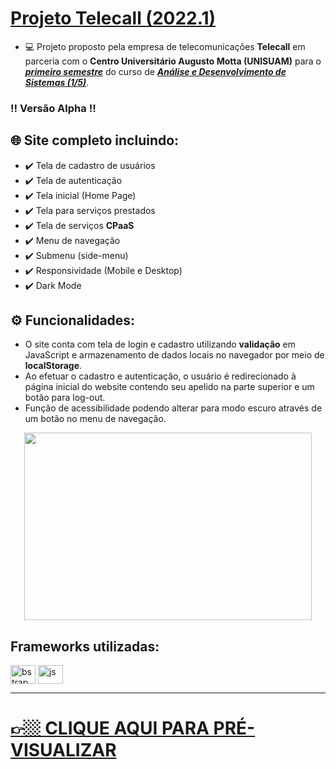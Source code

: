 # <a href="https://telecall.com.br/" target="_blank">Projeto Telecall (2022.1)</a>

- 💻 Projeto proposto pela empresa de telecomunicações **Telecall** em parceria com o **Centro Universitário Augusto Motta (UNISUAM)** para o <ins>__*primeiro semestre*__</ins> do curso de <ins>__*Análise e Desenvolvimento de Sistemas (1/5)*__</ins>.

### ‼️ Versão Alpha ‼️

## 🌐 Site completo incluindo:

- ✔️ Tela de cadastro de usuários
- ✔️ Tela de autenticação
- ✔️ Tela inicial (Home Page)
- ✔️ Tela para serviços prestados
- ✔️ Tela de serviços **CPaaS**
- ✔️ Menu de navegação
- ✔️ Submenu (side-menu)
- ✔️ Responsividade (Mobile e Desktop)
- ✔️ Dark Mode

## ⚙️ Funcionalidades:

- O site conta com tela de login e cadastro utilizando **validação** em JavaScript e armazenamento de dados locais no navegador por meio de **localStorage**.
- Ao efetuar o cadastro e autenticação, o usuário é redirecionado à página inicial do website contendo seu apelido na parte superior e um botão para log-out.
- Função de acessibilidade podendo alterar para modo escuro através de um botão no menu de navegação.

<p align="center">
  <img width="460" height="300" src="https://i.imgur.com/67inT6r.png">
</p>

## Frameworks utilizadas:
<div style="display: inline_block">
  <img align="center" alt="bstrap" height="30" width="40" src="https://cdn.jsdelivr.net/gh/devicons/devicon/icons/bootstrap/bootstrap-original.svg">
  <img align="center" alt="js" height="30" width="40" src="https://cdn.jsdelivr.net/gh/devicons/devicon/icons/jquery/jquery-original.svg">
</div>


* * *


# <a href="https://gsalustrianosouza.github.io/Projeto-Telecall/CPaaS.html" target="_blank">👉🏼 CLIQUE AQUI PARA PRÉ-VISUALIZAR</a>

          
